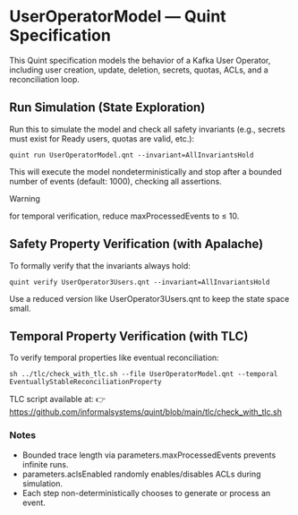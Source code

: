 #  UserOperatorModel — Quint Specification

This Quint specification models the behavior of a Kafka User Operator, including user creation, update, deletion, secrets, quotas, ACLs, and a reconciliation loop.

## Run Simulation (State Exploration)

Run this to simulate the model and check all safety invariants (e.g., secrets must exist for Ready users, quotas are valid, etc.):

```shell
quint run UserOperatorModel.qnt --invariant=AllInvariantsHold
```

This will execute the model nondeterministically and stop after a bounded number of events (default: 1000), checking all assertions.

> [!WARNING]  
> for temporal verification, reduce maxProcessedEvents to ≤ 10.

## Safety Property Verification (with Apalache)

To formally verify that the invariants always hold:

```shell
quint verify UserOperator3Users.qnt --invariant=AllInvariantsHold
```

Use a reduced version like UserOperator3Users.qnt to keep the state space small.

## Temporal Property Verification (with TLC)

To verify temporal properties like eventual reconciliation:

```shell
sh ../tlc/check_with_tlc.sh --file UserOperatorModel.qnt --temporal EventuallyStableReconciliationProperty
```

TLC script available at:
👉 https://github.com/informalsystems/quint/blob/main/tlc/check_with_tlc.sh

### Notes
- Bounded trace length via parameters.maxProcessedEvents prevents infinite runs.
- parameters.aclsEnabled randomly enables/disables ACLs during simulation.
- Each step non-deterministically chooses to generate or process an event.